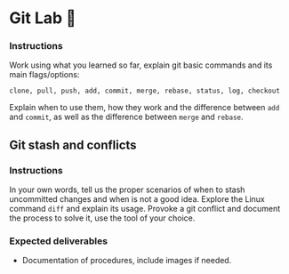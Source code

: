 # Git Lab 🚀

### Instructions
Work using what you learned so far, explain git basic commands and its main flags/options:
```
clone, pull, push, add, commit, merge, rebase, status, log, checkout
```
Explain when to use them, how they work and the difference between `add` and `commit`, as well as the difference between `merge` and `rebase`.


## Git stash and conflicts

### Instructions

In your own words, tell us the proper scenarios of when to stash uncommitted changes and when is not a good idea.
Explore the Linux command `diff` and explain its usage.
Provoke a git conflict and document the process to solve it, use the tool of your choice.

### Expected deliverables
- Documentation of procedures, include images if needed.

